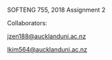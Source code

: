 SOFTENG 755, 2018
Assignment 2

Collaborators:

jzen188@aucklanduni.ac.nz

lkim564@aucklanduni.ac.nz
